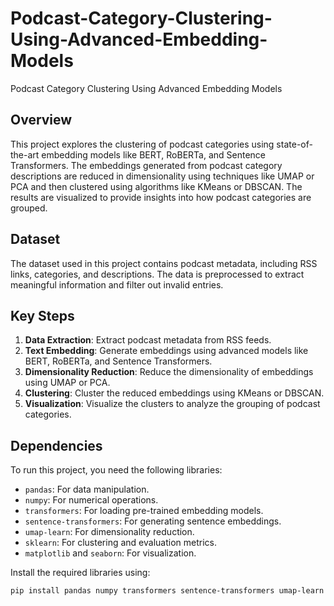 # Podcast-Category-Clustering-Using-Advanced-Embedding-Models
Podcast Category Clustering Using Advanced Embedding Models

## Overview
This project explores the clustering of podcast categories using state-of-the-art embedding models like BERT, RoBERTa, and Sentence Transformers. The embeddings generated from podcast category descriptions are reduced in dimensionality using techniques like UMAP or PCA and then clustered using algorithms like KMeans or DBSCAN. The results are visualized to provide insights into how podcast categories are grouped.

## Dataset
The dataset used in this project contains podcast metadata, including RSS links, categories, and descriptions. The data is preprocessed to extract meaningful information and filter out invalid entries.

## Key Steps
1. **Data Extraction**: Extract podcast metadata from RSS feeds.
2. **Text Embedding**: Generate embeddings using advanced models like BERT, RoBERTa, and Sentence Transformers.
3. **Dimensionality Reduction**: Reduce the dimensionality of embeddings using UMAP or PCA.
4. **Clustering**: Cluster the reduced embeddings using KMeans or DBSCAN.
5. **Visualization**: Visualize the clusters to analyze the grouping of podcast categories.

## Dependencies
To run this project, you need the following libraries:
- `pandas`: For data manipulation.
- `numpy`: For numerical operations.
- `transformers`: For loading pre-trained embedding models.
- `sentence-transformers`: For generating sentence embeddings.
- `umap-learn`: For dimensionality reduction.
- `sklearn`: For clustering and evaluation metrics.
- `matplotlib` and `seaborn`: For visualization.

Install the required libraries using:
```bash
pip install pandas numpy transformers sentence-transformers umap-learn scikit-learn matplotlib seaborn
